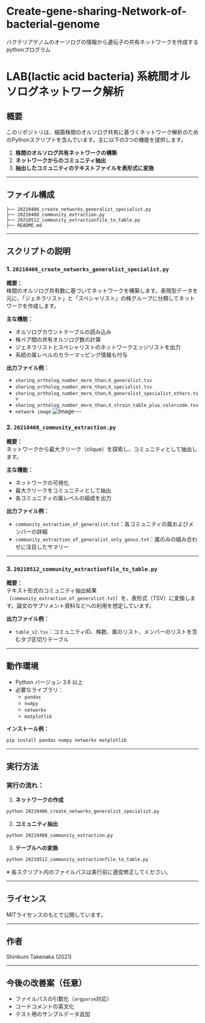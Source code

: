 # Create-gene-sharing-Network-of-bacterial-genome
バクテリアゲノムのオーソログの情報から遺伝子の共有ネットワークを作成するpythonプログラム


# LAB(lactic acid bacteria) 系統間オルソログネットワーク解析

## 概要

このリポジトリは、細菌株間のオルソログ共有に基づくネットワーク解析のためのPythonスクリプトを含んでいます。主に以下の3つの機能を提供します。

1. **株間のオルソログ共有ネットワークの構築**  
2. **ネットワークからのコミュニティ抽出**  
3. **抽出したコミュニティのテキストファイルを表形式に変換**

---

## ファイル構成

```
├── 20210406_create_networks_generalist_specialist.py
├── 20210408_community_extraction.py
├── 20210512_community_extractionfile_to_table.py
├── README.md
```

---

## スクリプトの説明

### 1. `20210406_create_networks_generalist_specialist.py`

**概要：**  
株間のオルソログ共有数に基づいてネットワークを構築します。表現型データを元に、「ジェネラリスト」と「スペシャリスト」の株グループに分類してネットワークを作成します。

**主な機能：**
- オルソログカウントテーブルの読み込み
- 株ペア間の共有オルソログ数の計算
- ジェネラリストとスペシャリストのネットワークエッジリストを出力
- 系統の属レベルのカラーマッピング情報も付与

**出力ファイル例：**
- `sharing_ortholog_number_more_than;X_generalist.tsv`
- `sharing_ortholog_number_more_than;X_specialist.tsv`
- `sharing_ortholog_number_more_than;X_generalist_specialist_others.tsv`
- `sharing_ortholog_number_more_than;X_strain_table_plus_colorcode.tsv`
- `network image`
![Image](https://github.com/user-attachments/assets/7ed34832-1a9b-45ec-b4c5-5c099376a39a)---

### 2. `20210408_community_extraction.py`

**概要：**  
ネットワークから最大クリーク（clique）を探索し、コミュニティとして抽出します。

**主な機能：**
- ネットワークの可視化
- 最大クリークをコミュニティとして抽出
- 各コミュニティの属レベルの組成を出力

**出力ファイル例：**
- `community_extraction_of_generalist.txt`：各コミュニティの属およびメンバーの詳細
- `community_extraction_of_generalist_only_genus.txt`：属のみの組み合わせに注目したサマリー

---

### 3. `20210512_community_extractionfile_to_table.py`

**概要：**  
テキスト形式のコミュニティ抽出結果（`community_extraction_of_generalist.txt`）を、表形式（TSV）に変換します。論文のサプリメント資料などへの利用を想定しています。

**出力ファイル例：**
- `table_s2.tsv`：コミュニティID、株数、属のリスト、メンバーのリストを含むタブ区切りテーブル

---

## 動作環境

- Python バージョン 3.6 以上
- 必要なライブラリ：
  - `pandas`
  - `numpy`
  - `networkx`
  - `matplotlib`

**インストール例：**
```bash
pip install pandas numpy networkx matplotlib
```

---

## 実行方法

### 実行の流れ：

1. **ネットワークの作成**
```bash
python 20210406_create_networks_generalist_specialist.py
```

2. **コミュニティ抽出**
```bash
python 20210408_community_extraction.py
```

3. **テーブルへの変換**
```bash
python 20210512_community_extractionfile_to_table.py
```

※ 各スクリプト内のファイルパスは実行前に適宜修正してください。

---

## ライセンス

MITライセンスのもとで公開しています。

---

## 作者

Shinkuro Takenaka (2021)

---

## 今後の改善案（任意）

- ファイルパスの引数化（`argparse`対応）
- コードコメントの英文化
- テスト用のサンプルデータ追加
